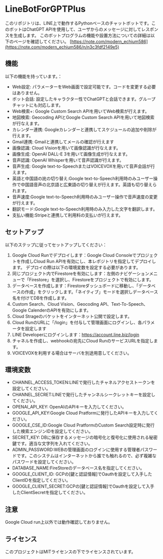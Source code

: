 # LineBotForGPTPlus

このリポジトリは、LINE上で動作するPythonベースのチャットボットです。このボットはChatGPT APIを使用して、ユーザからのメッセージに対してレスポンスを生成します。
このボットプログラムの機能や設置方法についての詳細は以下のページを確認してください。
[https://note.com/modern_echium586](https://note.com/modern_echium586/n/n3c3fdf2149e5)

## 機能
以下の機能を持っています。：

- Web設定: パラメーターをWeb画面で設定可能です。コードを変更する必要はありません。
- ボット会話: 設定したキャラクター性でChatGPTと会話できます。グループチャットにも対応します。
- Web検索+: Google Custom Search APIを用いてWeb検索が行えます。
- 地図検索: Geocoding APIとGoogle Custom Search APIを用いて地図検索が行なえます。
- カレンダー連携: Googleカレンダーと連携してスケジュールの追加や削除が行えます。
- Gmail連携: Gmailと連携してメールの確認が行えます
- 画像認識: Cloud Visionを用いて画像認識が行なえます。
- 画像生成: OpenAI DALL-E 3を用いて画像生成が行なえます。
- 音声認識: OpenAI Whisperを用いて音声認識が行えます。
- 音声生成: Google text-to-SpeechまたはVOICEVOXを用いて音声会話が行えます。
- 英語と中国語の訛の切り替え:Google text-to-Speech利用時のみユーザー操作で中国語音声の北京語と広東語の切り替えが行えます。英語も切り替えられます。
- 音声速度:Google text-to-Speech利用時のみユーザー操作で音声速度の変更が行えます。
- 翻訳モード:Google text-to-Speech利用時のみ入力した文字を翻訳します。
- 支払い機能:Stripeと連携して利用料の支払いが行えます。

## セットアップ
以下のステップに従ってセットアップしてください：
1. Google Cloud Runでデプロイします：Google Cloud Consoleでプロジェクトを作成しCloud Run APIを有効にし、本レポジトリを指定してデプロイします。 デプロイの際は以下の環境変数を設定する必要があります。
2. 同じプロジェクト内でFirestoreを有効にします：左側のナビゲーションメニューで「Firestore」を選択し、Firestoreをプロジェクトで有効にします。
3. データベースを作成します：Firestoreダッシュボードに移動し、「データベースの作成」をクリックします。「ネイティブ」モードを選択しデータベース名を付けてDBを作成します。
5. Custom Search、Cloud Vision、Geocoding API、Text-To-Speech、Google CalenderのAPIを有効にします。
6. Cloud Strageのバケットをインターネット公開で設定します。
7. Cloud RunのURLに「/login」を付与して管理画面にログインし、各パラメータを設定します
8. LINE Developerにログインします：https://account.line.biz/login
9. チャネルを作成し、webhookの宛先にCloud RunのサービスURLを指定します。
10. VOICEVOXを利用する場合はサーバを別途用意してください。

## 環境変数
- CHANNEL_ACCESS_TOKEN:LINEで発行したチャネルアクセストークンを設定してください。
- CHANNEL_SECRET:LINEで発行したチャンネルシークレットキーを設定してください。
- OPENAI_API_KEY: OpenAIのAPIキーを入力してください。
- GOOGLE_API_KEY:Google Cloud Pratformに発行したAPIキーを入力してください。
- GOOGLE_CSE_ID:Google Cloud PratformのCustom Search設定時に発行した検索エンジンIDを設定してください。
- SECRET_KEY: DBに保存するメッセージの暗号化と復号化に使用される秘密鍵です。適当な文字列を入れてください。
- ADMIN_PASSWORD:WEBの管理画面のログインに使用する管理者パスワードです。このシステムはインターネットから誰でも触れるので、必ず複雑なパスワードを設定してください。
- DATABASE_NAME:FireStoreのデータベース名を指定してください。
- GOOGLE_CLIENT_ID: GCPの[鍵と認証情報]でOauthを設定して入手したClientIDを指定してください。
- GOOGLE_CLIENT_SECRET:GCPの[鍵と認証情報]でOauthを設定して入手したClientSecretを指定してください。

## 注意
Google Cloud run上以外では動作確認しておりません。

## ライセンス
このプロジェクトはMITライセンスの下でライセンスされています。
